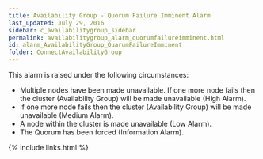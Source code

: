 ```yaml
---
title: Availability Group - Quorum Failure Imminent Alarm
last_updated: July 29, 2016
sidebar: c_availabilitygroup_sidebar
permalink: availabilitygroup_alarm_quorumfailureimminent.html
id: alarm_AvailabilityGroup_QuarumFailureImminent
folder: ConnectAvailabilityGroup
---
```


﻿This alarm is raised under the following circumstances:

*  Multiple nodes have been made unavailable. If one more node fails then the cluster (Availability Group) will be made unavailable (High Alarm).
*  If one more node fails then the cluster (Availability Group) will be made unavailable (Medium Alarm).
*  A node within the cluster is made unavailable (Low Alarm).
*  The Quorum has been forced (Information Alarm).


{% include links.html %}
